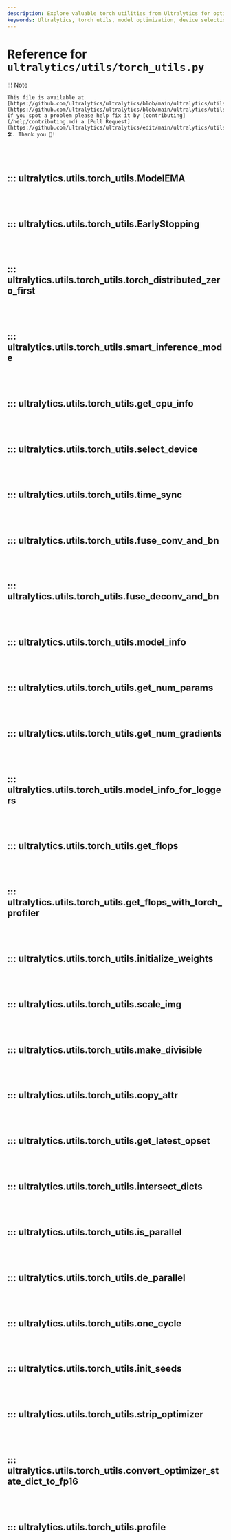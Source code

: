 ```yaml
---
description: Explore valuable torch utilities from Ultralytics for optimized model performance, including device selection, model fusion, and inference optimization.
keywords: Ultralytics, torch utils, model optimization, device selection, inference optimization, model fusion, CPU info, PyTorch tools
---
```


# Reference for `ultralytics/utils/torch_utils.py`

!!! Note

    This file is available at [https://github.com/ultralytics/ultralytics/blob/main/ultralytics/utils/torch_utils.py](https://github.com/ultralytics/ultralytics/blob/main/ultralytics/utils/torch_utils.py). If you spot a problem please help fix it by [contributing](/help/contributing.md) a [Pull Request](https://github.com/ultralytics/ultralytics/edit/main/ultralytics/utils/torch_utils.py) 🛠️. Thank you 🙏!

<br><br>

## ::: ultralytics.utils.torch_utils.ModelEMA

<br><br>

## ::: ultralytics.utils.torch_utils.EarlyStopping

<br><br>

## ::: ultralytics.utils.torch_utils.torch_distributed_zero_first

<br><br>

## ::: ultralytics.utils.torch_utils.smart_inference_mode

<br><br>

## ::: ultralytics.utils.torch_utils.get_cpu_info

<br><br>

## ::: ultralytics.utils.torch_utils.select_device

<br><br>

## ::: ultralytics.utils.torch_utils.time_sync

<br><br>

## ::: ultralytics.utils.torch_utils.fuse_conv_and_bn

<br><br>

## ::: ultralytics.utils.torch_utils.fuse_deconv_and_bn

<br><br>

## ::: ultralytics.utils.torch_utils.model_info

<br><br>

## ::: ultralytics.utils.torch_utils.get_num_params

<br><br>

## ::: ultralytics.utils.torch_utils.get_num_gradients

<br><br>

## ::: ultralytics.utils.torch_utils.model_info_for_loggers

<br><br>

## ::: ultralytics.utils.torch_utils.get_flops

<br><br>

## ::: ultralytics.utils.torch_utils.get_flops_with_torch_profiler

<br><br>

## ::: ultralytics.utils.torch_utils.initialize_weights

<br><br>

## ::: ultralytics.utils.torch_utils.scale_img

<br><br>

## ::: ultralytics.utils.torch_utils.make_divisible

<br><br>

## ::: ultralytics.utils.torch_utils.copy_attr

<br><br>

## ::: ultralytics.utils.torch_utils.get_latest_opset

<br><br>

## ::: ultralytics.utils.torch_utils.intersect_dicts

<br><br>

## ::: ultralytics.utils.torch_utils.is_parallel

<br><br>

## ::: ultralytics.utils.torch_utils.de_parallel

<br><br>

## ::: ultralytics.utils.torch_utils.one_cycle

<br><br>

## ::: ultralytics.utils.torch_utils.init_seeds

<br><br>

## ::: ultralytics.utils.torch_utils.strip_optimizer

<br><br>

## ::: ultralytics.utils.torch_utils.convert_optimizer_state_dict_to_fp16

<br><br>

## ::: ultralytics.utils.torch_utils.profile

<br><br>
